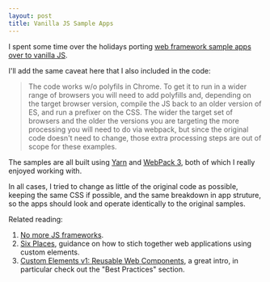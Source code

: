 ```yaml
---
layout: post
title: Vanilla JS Sample Apps
---
```


I spent some time over the holidays porting [web framework sample apps
over to vanilla JS](https://github.com/jcgregorio/vanillajs).

I'll add the same caveat here that I also included in the code:

> The code works w/o polyfils in Chrome. To get it to run in a wider range of
> browsers you will need to add polyfills and, depending on the target browser
> version, compile the JS back to an older version of ES, and run a prefixer
> on the CSS. The wider the target set of browsers and the older the versions
> you are targeting the more processing you will need to do via webpack, but
> since the original code doesn't need to change, those extra processing steps
> are out of scope for these examples.

The samples are all built using [Yarn](https://yarnpkg.com/) and [WebPack
3](https://webpack.js.org/), both of which I really enjoyed working with.

In all cases, I tried to change as little of the original code as possible,
keeping the same CSS if possible, and the same breakdown in app struture, so
the apps should look and operate identically to the original samples.

Related reading:

  1. [No more JS frameworks](https://bitworking.org/news/2014/05/zero_framework_manifesto).
  2. [Six Places](https://bitworking.org/news/2015/03/Six_Places), guidance on
     how to stich together web applications using custom elements.
  3. [Custom Elements v1: Reusable Web Components](https://developers.google.com/web/fundamentals/web-components/customelements),
     a great intro, in particular check out the "Best Practices" section.

